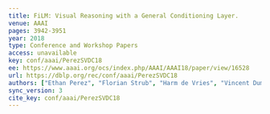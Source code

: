 ```yaml
---
title: FiLM: Visual Reasoning with a General Conditioning Layer.
venue: AAAI
pages: 3942-3951
year: 2018
type: Conference and Workshop Papers
access: unavailable
key: conf/aaai/PerezSVDC18
ee: https://www.aaai.org/ocs/index.php/AAAI/AAAI18/paper/view/16528
url: https://dblp.org/rec/conf/aaai/PerezSVDC18
authors: ["Ethan Perez", "Florian Strub", "Harm de Vries", "Vincent Dumoulin", "Aaron C. Courville"]
sync_version: 3
cite_key: conf/aaai/PerezSVDC18
---
```

